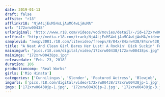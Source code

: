 ```yaml
---
date: 2019-01-13
draft: false
affsite: "r18"
afflinkr18: "NjA4LjEuMS4xLjAuMC4wLjAuMA"
url: "172xrw00438"
urloriginal: "http://www.r18.com/videos/vod/movies/detail/-/id=172xrw00438"
urlfinal: "http://media.r18.com/track/NjA4LjEuMS4xLjAuMC4wLjAuMA/videos/vod/movies/detail/-/id=172xrw00438"
samplevid: "awspv3001.r18.com/litevideo/freepv/8/84x/84xrw438/84xrw438_dmb_w.mp4"
title: "A Neat And Clean Girl Bares Her Lust! A Rockin' Dick Suckin' Fuck Fest With Loser Assholes And Dirty Old Men Mio Hinata"
mainimgurl: "pics.r18.com/digital/video/172xrw00438/172xrw00438ps.jpg"
mainimgs: "172xrw00438ps.jpg"
releasedate: "Feb. 23, 2018"
duration: 106
productioncomp: "Real Works"
girls: ['Mio Hinata']
categories: ['Cunnilingus', 'Slender', 'Featured Actress', 'Blowjob', 'Cum Swallowing', 'Threesome / Foursome', 'Hi-Def']
imgurls: ['pics.r18.com/digital/video/172xrw00438/172xrw00438jp-1.jpg', 'pics.r18.com/digital/video/172xrw00438/172xrw00438jp-2.jpg', 'pics.r18.com/digital/video/172xrw00438/172xrw00438jp-3.jpg', 'pics.r18.com/digital/video/172xrw00438/172xrw00438jp-4.jpg', 'pics.r18.com/digital/video/172xrw00438/172xrw00438jp-5.jpg', 'pics.r18.com/digital/video/172xrw00438/172xrw00438jp-6.jpg', 'pics.r18.com/digital/video/172xrw00438/172xrw00438jp-7.jpg', 'pics.r18.com/digital/video/172xrw00438/172xrw00438jp-8.jpg', 'pics.r18.com/digital/video/172xrw00438/172xrw00438jp-9.jpg', 'pics.r18.com/digital/video/172xrw00438/172xrw00438jp-10.jpg', 'pics.r18.com/digital/video/172xrw00438/172xrw00438jp-11.jpg', 'pics.r18.com/digital/video/172xrw00438/172xrw00438jp-12.jpg', 'pics.r18.com/digital/video/172xrw00438/172xrw00438jp-13.jpg', 'pics.r18.com/digital/video/172xrw00438/172xrw00438jp-14.jpg', 'pics.r18.com/digital/video/172xrw00438/172xrw00438jp-15.jpg', 'pics.r18.com/digital/video/172xrw00438/172xrw00438jp-16.jpg', 'pics.r18.com/digital/video/172xrw00438/172xrw00438jp-17.jpg', 'pics.r18.com/digital/video/172xrw00438/172xrw00438jp-18.jpg', 'pics.r18.com/digital/video/172xrw00438/172xrw00438jp-19.jpg', 'pics.r18.com/digital/video/172xrw00438/172xrw00438jp-20.jpg']
imgs: ['172xrw00438jp-1.jpg', '172xrw00438jp-2.jpg', '172xrw00438jp-3.jpg', '172xrw00438jp-4.jpg', '172xrw00438jp-5.jpg', '172xrw00438jp-6.jpg', '172xrw00438jp-7.jpg', '172xrw00438jp-8.jpg', '172xrw00438jp-9.jpg', '172xrw00438jp-10.jpg', '172xrw00438jp-11.jpg', '172xrw00438jp-12.jpg', '172xrw00438jp-13.jpg', '172xrw00438jp-14.jpg', '172xrw00438jp-15.jpg', '172xrw00438jp-16.jpg', '172xrw00438jp-17.jpg', '172xrw00438jp-18.jpg', '172xrw00438jp-19.jpg', '172xrw00438jp-20.jpg']
---
```

